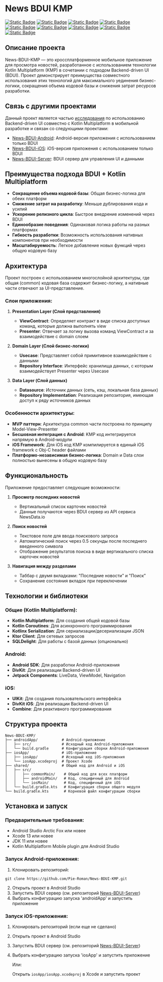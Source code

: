 # News BDUI KMP

[![Static Badge](https://img.shields.io/badge/kotlin_multiplatform-purple)](https://kotlinlang.org/docs/multiplatform.html) [![Static Badge](https://img.shields.io/badge/divkit-orange)](https://github.com/divkit/divkit) [![Static Badge](https://img.shields.io/badge/ktor-gray)](https://ktor.io) [![Static Badge](https://img.shields.io/badge/kodein-purple)](https://kodein.net/oss.html) [![Static Badge](https://img.shields.io/badge/glide-blue)](https://github.com/bumptech/glide) [![Static Badge](https://img.shields.io/badge/coroutines-red)](https://kotlinlang.org/docs/coroutines-overview.html) [![Static Badge](https://img.shields.io/badge/android_fragments-green)](https://developer.android.com/guide/fragments) [![Static Badge](https://img.shields.io/badge/swift_uikit-blue)](https://developer.apple.com/documentation/uikit) [![Static Badge](https://img.shields.io/badge/cocoapods-red)](https://cocoapods.org)

## Описание проекта

News-BDUI-KMP — это кроссплатформенное мобильное приложение для просмотра новостей, разработанное с использованием технологии Kotlin Multiplatform (KMP) в сочетании с подходом Backend-driven UI (BDUI). Проект демонстрирует преимущества совместного использования этих технологий для максимального уединения бизнес-логики, сокращения объема кодовой базы и снижения затрат ресурсов разработки.

## Связь с другими проектами

Данный проект является частью [исследования](https://www.hse.ru/ba/se/students/diplomas/924182125) по использованию Backend-driven UI совместно с Kotlin Multiplatform в мобильной разработке и связан со следующими проектами:

- [News-BDUI-Android](https://github.com/Pie-Roman/News-BDUI-Android): Android-версия приложения с использованием только BDUI
- [News-BDUI-iOS](https://github.com/Pie-Roman/News-BDUI-Ios): iOS-версия приложения с использованием только BDUI
- [News-BDUI-Server](https://github.com/Pie-Roman/News-BDUI-Server): BDUI сервер для управления UI и данными

## Преимущества подхода BDUI + Kotlin Multiplatform

- **Сокращение объема кодовой базы**: Общая бизнес-логика для обеих платформ
- **Снижение затрат на разработку**: Меньше дублирования кода и усилий
- **Ускорение релизного цикла**: Быстрое внедрение изменений через BDUI
- **Единообразие поведения**: Одинаковая логика работы на разных платформах
- **Гибкость разработки**: Возможность использования нативных компонентов при необходимости
- **Масштабируемость**: Легкое добавление новых функций через общую кодовую базу

## Архитектура

Проект построен с использованием многослойной архитектуры, где общая (common) кодовая база содержит бизнес-логику, а нативные части отвечают за UI-представление.

### Слои приложения:

1. **Presentation Layer (Слой представления)**
   - **ViewContract**: Определяет контракт в виде списка доступных команд, которые должна выполнять view
   - **Presenter**: Отвечает за логику вызова команд ViewContract и за взаимодействие с domain слоем

2. **Domain Layer (Слой бизнес-логики)**
   - **Usecase**: Представляет собой примитивное взаимодействие с данными
   - **Repository Interface**: Интерфейс хранилища данных, с которым взаимодействует Presenter через Usecase

3. **Data Layer (Слой данных)**
   - **Datasource**: Источник данных (сеть, кэш, локальная база данных)
   - **Repository Implementation**: Реализация репозитория, имеющая доступ к ряду источников данных

### Особенности архитектуры:

- **MVP паттерн**: Архитектура common части построена по принципу Model-View-Presenter
- **Бесшовная интеграция с Android**: KMP код интегрируется напрямую в Android-модули
- **iOS Framework**: Для iOS код KMP компилируется в единый iOS framework с Obj-C header файлами
- **Платформо-независимая бизнес-логика**: Domain и Data слои полностью вынесены в общую кодовую базу

## Функциональность

Приложение предоставляет следующие возможности:

1. **Просмотр последних новостей**
   - Вертикальный список карточек новостей
   - Данные получаются через BDUI сервер из API сервиса NewsData.io

2. **Поиск новостей**
   - Текстовое поле для ввода поискового запроса
   - Автоматический поиск через 0.5 секунды после последнего введенного символа
   - Отображение результатов поиска в виде вертикального списка карточек новостей

3. **Навигация между разделами**
   - Таббар с двумя вкладками: "Последние новости" и "Поиск"
   - Сохранение состояния вкладок при переключении

## Технологии и библиотеки

### Общие (Kotlin Multiplatform):
- **Kotlin Multiplatform**: Для создания общей кодовой базы
- **Kotlin Coroutines**: Для асинхронного программирования
- **Kotlinx Serialization**: Для сериализации/десериализации JSON
- **Ktor Client**: Для сетевых запросов
- **SQLDelight**: Для работы с базой данных (опционально)

### Android:
- **Android SDK**: Для разработки Android-приложения
- **DivKit**: Для реализации Backend-driven UI
- **Jetpack Components**: LiveData, ViewModel, Navigation

### iOS:
- **UIKit**: Для создания пользовательского интерфейса
- **DivKit iOS**: Для реализации Backend-driven UI
- **Combine**: Для реактивного программирования

## Структура проекта

```
News-BDUI-KMP/
├── androidApp/           # Android-приложение
│   ├── src/              # Исходный код Android-приложения
│   └── build.gradle      # Конфигурация сборки Android-приложения
├── iosApp/               # iOS-приложение
│   ├── iosApp/           # Исходный код iOS-приложения
│   └── iosApp.xcodeproj  # Проект Xcode
├── shared/               # Общий код для Android и iOS
│   ├── src/
│   │   ├── commonMain/    # Общий код для всех платформ
│   │   ├── androidMain/   # Код, специфичный для Android
│   │   └── iosMain/       # Код, специфичный для iOS
│   └── build.gradle.kts   # Конфигурация сборки общего модуля
└── build.gradle.kts       # Корневой файл конфигурации сборки
```

## Установка и запуск

### Предварительные требования:
- Android Studio Arctic Fox или новее
- Xcode 13 или новее
- JDK 11 или новее
- Kotlin Multiplatform Mobile plugin для Android Studio

### Запуск Android-приложения:
1. Клонировать репозиторий:
```
git clone https://github.com/Pie-Roman/News-BDUI-KMP.git
```
2. Открыть проект в Android Studio
3. Запустить BDUI сервер (см. репозиторий [News-BDUI-Server](https://github.com/Pie-Roman/News-BDUI-Server))
4. Выбрать конфигурацию запуска 'androidApp' и запустить приложение

### Запуск iOS-приложения:
1. Клонировать репозиторий (если еще не сделано)
2. Открыть проект в Android Studio
3. Запустить BDUI сервер (см. репозиторий [News-BDUI-Server](https://github.com/Pie-Roman/News-BDUI-Server))
4. Выбрать конфигурацию запуска 'iosApp' и запустить приложение
   
   Или:
   
   Открыть `iosApp/iosApp.xcodeproj` в Xcode и запустить проект

